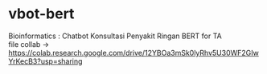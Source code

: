 # vbot-bert
Bioinformatics : Chatbot Konsultasi Penyakit Ringan BERT
for TA <br>
file collab -> https://colab.research.google.com/drive/12YBOa3mSk0lyRhv5U30WF2GIwYrKecB3?usp=sharing 
